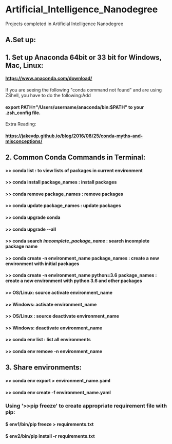 # Artificial_Intelligence_Nanodegree
Projects completed in Artificial Intelligence Nanodegree

## A.Set up:
## 1. Set up Anaconda 64bit or 33 bit for Windows, Mac, Linux: 
  #### https://www.anaconda.com/download/
  If you are seeing the following "conda command not found" and are using ZShell, you have to do the following:Add
  #### export PATH="/Users/username/anaconda/bin:$PATH" to your .zsh_config file.
  Extra Reading:
  #### https://jakevdp.github.io/blog/2016/08/25/conda-myths-and-misconceptions/
          
## 2. Common Conda Commands in Terminal:
#### >> conda list : to view lists of packages in current environment
#### >> conda install package_names : install packages
#### >> conda remove package_names : remove packages
#### >> conda update package_names : update packages
#### >> conda upgrade conda
#### >> conda upgrade --all
#### >> conda search *imcomplete_package_name* : search incomplete package name
#### >> conda create -n environment_name package_names : create a new environment with initial packages
#### >> conda create -n environment_name python=3.6 package_names : create a new environment with python 3.6 and other packages
#### >> OS/Linux: source activate environment_name
#### >> Windows: activate environment_name
#### >> OS/Linux : source deactivate environment_name
#### >> Windows: deactivate environment_name
#### >> conda env list : list all environments 
#### >> conda env remove -n environment_name

## 3. Share environments:
#### >> conda env export > environment_name.yaml
#### >> conda env create -f environment_name.yaml

### Using '>>pip freeze' to create appropriate requirement file with pip:
#### $ env1/bin/pip freeze > requirements.txt
#### $ env2/bin/pip install -r requirements.txt


